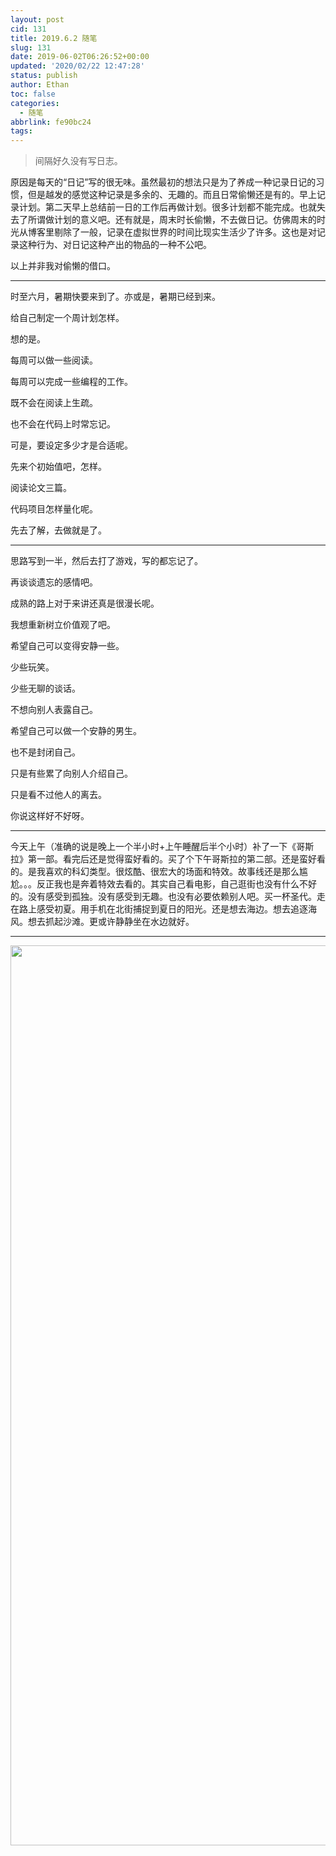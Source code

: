 ```yaml
---
layout: post
cid: 131
title: 2019.6.2 随笔
slug: 131
date: 2019-06-02T06:26:52+00:00
updated: '2020/02/22 12:47:28'
status: publish
author: Ethan
toc: false
categories:
  - 随笔
abbrlink: fe90bc24
tags:
---
```





> 间隔好久没有写日志。

<!--more-->

原因是每天的“日记”写的很无味。虽然最初的想法只是为了养成一种记录日记的习惯，但是越发的感觉这种记录是多余的、无趣的。而且日常偷懒还是有的。早上记录计划。第二天早上总结前一日的工作后再做计划。很多计划都不能完成。也就失去了所谓做计划的意义吧。还有就是，周末时长偷懒，不去做日记。仿佛周末的时光从博客里剔除了一般，记录在虚拟世界的时间比现实生活少了许多。这也是对记录这种行为、对日记这种产出的物品的一种不公吧。

以上并非我对偷懒的借口。

<hr />

时至六月，暑期快要来到了。亦或是，暑期已经到来。

给自己制定一个周计划怎样。

想的是。

每周可以做一些阅读。

每周可以完成一些编程的工作。

既不会在阅读上生疏。

也不会在代码上时常忘记。

可是，要设定多少才是合适呢。

先来个初始值吧，怎样。

阅读论文三篇。

代码项目怎样量化呢。

先去了解，去做就是了。

<hr />

思路写到一半，然后去打了游戏，写的都忘记了。

再谈谈遗忘的感情吧。

成熟的路上对于来讲还真是很漫长呢。

我想重新树立价值观了吧。

希望自己可以变得安静一些。

少些玩笑。

少些无聊的谈话。

不想向别人表露自己。

希望自己可以做一个安静的男生。

也不是封闭自己。

只是有些累了向别人介绍自己。

只是看不过他人的离去。

你说这样好不好呀。

<hr />

今天上午（准确的说是晚上一个半小时+上午睡醒后半个小时）补了一下《哥斯拉》第一部。看完后还是觉得蛮好看的。买了个下午哥斯拉的第二部。还是蛮好看的。是我喜欢的科幻类型。很炫酷、很宏大的场面和特效。故事线还是那么尴尬。。。反正我也是奔着特效去看的。其实自己看电影，自己逛街也没有什么不好的。没有感受到孤独。没有感受到无趣。也没有必要依赖别人吧。买一杯圣代。走在路上感受初夏。用手机在北街捕捉到夏日的阳光。还是想去海边。想去追逐海风。想去抓起沙滩。更或许静静坐在水边就好。

<hr />

<img class="aligncenter size-large" src="https://images.pexels.com/photos/2362231/pexels-photo-2362231.jpeg?crop=entropy&amp;cs=srgb&amp;dl=boy-child-childhood-2362231.jpg&amp;fit=crop&amp;fm=jpg&amp;h=1440&amp;w=1920" width="1920" height="1440" />